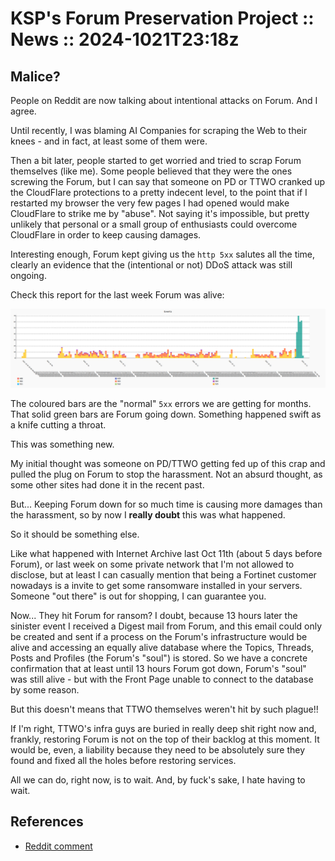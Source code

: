# KSP's Forum Preservation Project :: News :: 2024-1021T23:18z

## Malice?

People on Reddit are now talking about intentional attacks on Forum. And I agree.

Until recently, I was blaming AI Companies for scraping the Web to their knees - and in fact, at least some of them were.

Then a bit later, people started to get worried and tried to scrap Forum themselves (like me). Some people believed that they were the ones screwing the Forum, but I can say that someone on PD or TTWO cranked up the CloudFlare protections to a pretty indecent level, to the point that if I restarted my browser the very few pages I had opened would make CloudFlare to strike me by "abuse". Not saying it's impossible, but pretty unlikely that personal or a small group of enthusiasts could overcome CloudFlare in order to keep causing damages.

Interesting enough, Forum kept giving us the `http 5xx` salutes all the time, clearly an evidence that the (intentional or not) DDoS attack was still ongoing.

Check this report for the last week Forum was alive:

![20241016.Events.png](https://raw.githubusercontent.com/net-lisias-ksp/KSP-Forum-Preservation-Project/refs/heads/master/torrent/reports/report_chart/20241016.Events.png)

The coloured bars are the "normal" `5xx` errors we are getting for months. That solid green bars are Forum going down. Something happened swift as a knife cutting a throat.

This was something new.

My initial thought was someone on PD/TTWO getting fed up of this crap and pulled the plug on Forum to stop the harassment. Not an absurd thought, as some other sites had done it in the recent past.

But... Keeping Forum down for so much time is causing more damages than the harassment, so by now I **really doubt** this was what happened.

So it should be something else.

Like what happened with Internet Archive last Oct 11th (about 5 days before Forum), or last week on some private network that I'm not allowed to disclose, but at least I can casually mention that being a Fortinet customer nowadays is a invite to get some ransomware installed in your servers. Someone "out there" is out for shopping, I can guarantee you.

Now... They hit Forum for ransom? I doubt, because 13 hours later the sinister event I received a Digest mail from Forum, and this email could only be created and sent if a process on the Forum's infrastructure would be alive and accessing an equally alive database where the Topics, Threads, Posts and Profiles (the Forum's "soul") is stored. So we have a concrete confirmation that at least until 13 hours Forum got down, Forum's "soul" was still alive - but with the Front Page unable to connect to the database by some reason.

But this doesn't means that TTWO themselves weren't hit by such plague!!

If I'm right, TTWO's infra guys are buried in really deep shit right now and, frankly, restoring Forum is not on the top of their backlog at this moment. It would be, even, a liability because they need to be absolutely sure they found and fixed all the holes before restoring services.

All we can do, right now, is to wait. And, by fuck's sake, I hate having to wait.

## References

* [Reddit comment](https://www.reddit.com/r/KerbalSpaceProgram/comments/1g8lipp/comment/lt17r5s/?utm_source=share&utm_medium=web3x&utm_name=web3xcss&utm_term=1&utm_content=share_button)
